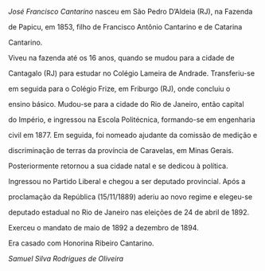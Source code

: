 

*José Francisco Cantarino* nasceu em São Pedro D’Aldeia (RJ), na Fazenda

de Papicu, em 1853, filho de Francisco Antônio Cantarino e de Catarina

Cantarino.



Viveu na fazenda até os 16 anos, quando se mudou para a cidade de

Cantagalo (RJ) para estudar no Colégio Lameira de Andrade. Transferiu-se

em seguida para o Colégio Frize, em Friburgo (RJ), onde concluiu o

ensino básico. Mudou-se para a cidade do Rio de Janeiro, então capital

do Império, e ingressou na Escola Politécnica, formando-se em engenharia

civil em 1877. Em seguida, foi nomeado ajudante da comissão de medição e

discriminação de terras da província de Caravelas, em Minas Gerais.



Posteriormente retornou a sua cidade natal e se dedicou à política.

Ingressou no Partido Liberal e chegou a ser deputado provincial. Após a

proclamação da República (15/11/1889) aderiu ao novo regime e elegeu-se

deputado estadual no Rio de Janeiro nas eleições de 24 de abril de 1892.

Exerceu o mandato de maio de 1892 a dezembro de 1894.



Era casado com Honorina Ribeiro Cantarino.



*Samuel Silva Rodrigues de Oliveira*



